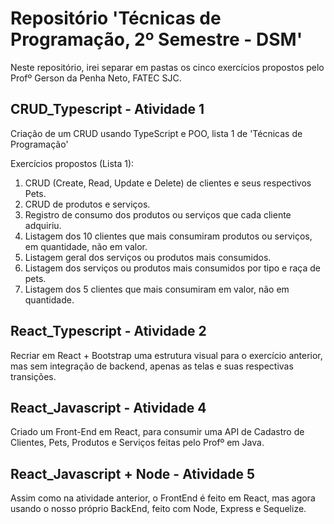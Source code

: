 # Repositório 'Técnicas de Programação, 2º Semestre - DSM'
Neste repositório, irei separar em pastas os cinco exercícios propostos pelo Profº Gerson da Penha Neto, FATEC SJC.

## CRUD_Typescript - Atividade 1
Criação de um CRUD usando TypeScript e POO, lista 1 de 'Técnicas de Programação'

Exercícios propostos (Lista 1):

1. CRUD (Create, Read, Update e Delete) de clientes e seus respectivos Pets.
2. CRUD de produtos e serviços.
3. Registro de consumo dos produtos ou serviços que cada cliente adquiriu.
4. Listagem dos 10 clientes que mais consumiram produtos ou serviços, em quantidade, não em valor.
5. Listagem geral dos serviços ou produtos mais consumidos.
6. Listagem dos serviços ou produtos mais consumidos por tipo e raça de pets.
7. Listagem dos 5 clientes que mais consumiram em valor, não em quantidade.


## React_Typescript - Atividade 2

Recriar em React + Bootstrap uma estrutura visual para o exercício anterior, mas sem integração de backend, apenas as telas e suas respectivas transições.

## React_Javascript - Atividade 4

Criado um Front-End em React, para consumir uma API de Cadastro de Clientes, Pets, Produtos e Serviços feitas pelo Profº em Java.

## React_Javascript + Node - Atividade 5

Assim como na atividade anterior, o FrontEnd é feito em React, mas agora usando o nosso próprio BackEnd, feito com Node, Express e Sequelize.